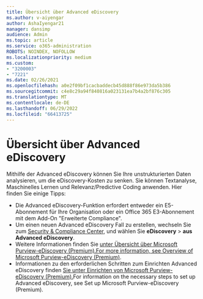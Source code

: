 ```yaml
---
title: Übersicht über Advanced eDiscovery
ms.author: v-aiyengar
author: AshaIyengar21
manager: dansimp
audience: Admin
ms.topic: article
ms.service: o365-administration
ROBOTS: NOINDEX, NOFOLLOW
ms.localizationpriority: medium
ms.custom:
- "3200003"
- "7221"
ms.date: 02/26/2021
ms.openlocfilehash: a0e2f09bf1cacbaddecb45d888f86e973da5b386
ms.sourcegitcommit: c4e8c29a94f840816a023131ea7b4a2bf876c305
ms.translationtype: MT
ms.contentlocale: de-DE
ms.lasthandoff: 06/29/2022
ms.locfileid: "66413725"
---
```

# <a name="overview-of-advanced-ediscovery"></a>Übersicht über Advanced eDiscovery

Mithilfe der Advanced eDiscovery können Sie Ihre unstrukturierten Daten analysieren, um die eDiscovery-Kosten zu senken. Sie können Textanalyse, Maschinelles Lernen und Relevanz/Predictive Coding anwenden. Hier finden Sie einige Tipps:

- Die Advanced eDiscovery-Funktion erfordert entweder ein E5-Abonnement für Ihre Organisation oder ein Office 365 E3-Abonnement mit dem Add-On "Erweiterte Compliance".
- Um einen neuen Advanced eDiscovery Fall zu erstellen, wechseln Sie zum [Security & Compliance Center](https://go.microsoft.com/fwlink/p/?linkid=2077143), und wählen Sie **eDiscovery** >  **aus Advanced eDiscovery**.
- Weitere Informationen finden Sie [unter Übersicht über Microsoft Purview-eDiscovery (Premium).For more information, see Overview of Microsoft Purview-eDiscovery (Premium)](https://go.microsoft.com/fwlink/?linkid=2101588).
- Informationen zu den erforderlichen Schritten zum Einrichten Advanced eDiscovery finden [Sie unter Einrichten von Microsoft Purview-eDiscovery (Premium).](https://go.microsoft.com/fwlink/?linkid=2122672)For information on the necessary steps to set up Advanced eDiscovery, see Set up Microsoft Purview-eDiscovery (Premium).
